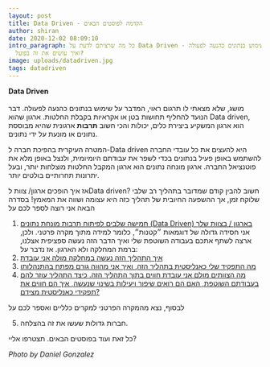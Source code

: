 ```yaml
---
layout: post
title: Data Driven - הקדמה לפוסטים הבאים
author: shiran
date: 2020-12-02 08:09:10
intro_paragraph: כל מה שרציתם לדעת על Data Driven - שימוש בנתונים כהנעה לפעולה,
  ואיך עושים את זה בפועל?
image: uploads/datadriven.jpg
tags: datadriven
---
```

**Data Driven**
<br><br>
מושג, שלא מצאתי לו תרגום ראוי, המדבר על שימוש בנתונים כהנעה לפעולה. דבר הנועד להחליף תחושות בטן או אקראיות בקבלת החלטות. ארגון שהוא Data driven, הוא ארגון המשקיע ביצירת כלים, יכולות והכי חשוב **תרבות** ארגונית שהיא מבוססת נתונים או מונעת על ידי נתונים.

המטרה העיקרית בהפיכת חברה ל-Data driven היא להעצים את כל עובדי החברה להשתמש באופן פעיל בנתונים בכדי לשפר את עבודתם היומיומית, ולנצל באופן מלא את פוטנציאל החברה. ארגון מונחה נתונים הוא ארגון המקבל החלטות מוצלחות יותר, ובעל יתרונות תחרותיים בולטים יותר.

אז איך הופכים ארגון/ צוות לData driven?
חשוב להבין קודם שמדובר בתהליך רב שלבי שלוקח זמן, אך ההשפעה החיובית של תהליך כזה היא עצומה ושווה את המאמץ! בסדרה הבאה אני רוצה לספר לכם על 

1. [חמישה שלבים לפיתוח תרבות מונחת נתונים (Data Driven) בארגון / בצוות שלך](https://shiran.tips/blog/%D7%97%D7%9E%D7%99%D7%A9%D7%94-%D7%A9%D7%9C%D7%91%D7%99%D7%9D-%D7%9C%D7%94%D7%A4%D7%99%D7%9B%D7%AA-%D7%94%D7%90%D7%A8%D7%92%D7%95%D7%9F-%D7%9Cdata-driven/)
   <br>
   אני חסידה גדולה של דוגמאות ״קטנות״, כלומר למידה מתוך מקרה פרטני. ולכן, ארצה לשתף אתכם בעבודה השוטפת שלי ואיך הדבר הזה נעשה ספציפית אצלנו, ברמת המחלקה ולא הארגון. אז נדבר על: 
2. [איך התהליך הזה נעשה במחלקה מולה אני עובדת](https://shiran.tips/blog/data-driven-%D7%90%D7%99%D7%9A-%D7%94%D7%AA%D7%94%D7%9C%D7%99%D7%9A-%D7%A9%D7%9C-%D7%A4%D7%99%D7%AA%D7%95%D7%97-%D7%AA%D7%A8%D7%91%D7%95%D7%AA-%D7%9E%D7%95%D7%A0%D7%97%D7%AA-%D7%A0%D7%AA%D7%95%D7%A0%D7%99%D7%9D-%D7%A0%D7%A2%D7%A9%D7%94-%D7%91%D7%9E%D7%97%D7%9C%D7%A7%D7%94-%D7%9E%D7%95%D7%9C%D7%94-%D7%90%D7%A0%D7%99-%D7%A2%D7%95%D7%91%D7%93%D7%AA/)
3. [](https://shiran.tips/blog/data-driven-%D7%90%D7%99%D7%9A-%D7%94%D7%AA%D7%94%D7%9C%D7%99%D7%9A-%D7%A9%D7%9C-%D7%A4%D7%99%D7%AA%D7%95%D7%97-%D7%AA%D7%A8%D7%91%D7%95%D7%AA-%D7%9E%D7%95%D7%A0%D7%97%D7%AA-%D7%A0%D7%AA%D7%95%D7%A0%D7%99%D7%9D-%D7%A0%D7%A2%D7%A9%D7%94-%D7%91%D7%9E%D7%97%D7%9C%D7%A7%D7%94-%D7%9E%D7%95%D7%9C%D7%94-%D7%90%D7%A0%D7%99-%D7%A2%D7%95%D7%91%D7%93%D7%AA/)[מה התפקיד שלי כאנליסטית בתהליך הזה, ואיך אני מהווה גורם מפתח בהתנהלותו](https://shiran.tips/blog/data-driven-2/)
4. [מה הצוותים מולם אני עובדת חווים בתוך התהליך הזה. כיצד התהליך עוזר להם בעבודתם השוטפת, האם הם רואים שיפור ויעילות בשינוי שנעשה, איך הם חווים את תפקידי כאנליסטית מצידם?](https://shiran.tips/blog/data-driven-4/)

לבסוף, נצא מהמקרה הפרטני למקרים כלליים ואספר לכם על

5. חברות גדולות שעשו את זה בהצלחה.

כל זאת ועוד בפוסטים הבאים. תצטרפו אליי?

*Photo by Daniel Gonzalez*
